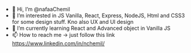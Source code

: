 - 👋 Hi, I’m @nafaaChemil
- 👀 I’m interested in JS Vanilla, React, Express, NodeJS, Html and CSS3 for some design stuff. Kno also UX and UI design
- 🌱 I’m currently learning React and Advanced object in Vanilla JS
- 📫 How to reach me -> just follow this link https://www.linkedin.com/in/nchemil/
